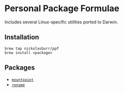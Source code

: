 # Personal Package Formulae

Includes several Linux-specific utilities ported to Darwin.

## Installation

```
brew tap nickolasburr/ppf
brew install <package>
```

## Packages

+ [`mountpoint`](http://man7.org/linux/man-pages/man1/mountpoint.1.html)
+ [`rename`](https://man7.org/linux/man-pages/man1/rename.1.html)

